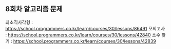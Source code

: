 ## 8회차 알고리즘 문제
최소직사각형 : https://school.programmers.co.kr/learn/courses/30/lessons/86491
모의고사 : https://school.programmers.co.kr/learn/courses/30/lessons/42840
소수 찾기 : https://school.programmers.co.kr/learn/courses/30/lessons/42839
